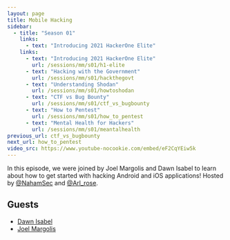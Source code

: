 ```yaml
---
layout: page
title: Mobile Hacking
sidebar:
  - title: "Season 01"
    links:
      - text: "Introducing 2021 HackerOne Elite"
    links:
      - text: "Introducing 2021 HackerOne Elite"
        url: /sessions/mm/s01/h1-elite
      - text: "Hacking with the Government"
        url: /sessions/mm/s01/hackthegovt
      - text: "Understanding Shodan"
        url: /sessions/mm/s01/howtoshodan
      - text: "CTF vs Bug Bounty"
        url: /sessions/mm/s01/ctf_vs_bugbounty
      - text: "How to Pentest"
        url: /sessions/mm/s01/how_to_pentest
      - text: "Mental Health for Hackers"
        url: /sessions/mm/s01/meantalhealth
previous_url: ctf_vs_bugbounty
next_url: how_to_pentest
video_src: https://www.youtube-nocookie.com/embed/eF2CqYEiw5k
---
```


In this episode, we were joined by Joel Margolis and Dawn Isabel to learn about how to get started with hacking Android and iOS applications! Hosted by [@NahamSec](https://twitter.com/NahamSec) and [@Arl_rose](https://twitter.com/arl_rose).

Guests
-----------------

- [Dawn Isabel](https://twitter.com/dawnisabel)
- [Joel Margolis](https://twitter.com/0xteknogeek)
